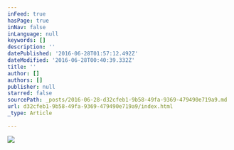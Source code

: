 ```yaml
---
inFeed: true
hasPage: true
inNav: false
inLanguage: null
keywords: []
description: ''
datePublished: '2016-06-28T01:57:12.492Z'
dateModified: '2016-06-28T00:40:39.332Z'
title: ''
author: []
authors: []
publisher: null
starred: false
sourcePath: _posts/2016-06-28-d32cfeb1-9b58-49fa-9369-479490e719a9.md
url: d32cfeb1-9b58-49fa-9369-479490e719a9/index.html
_type: Article

---
```

![](https://the-grid-user-content.s3-us-west-2.amazonaws.com/48871077-490a-4cdc-acdc-c4c904d536b9.jpg)